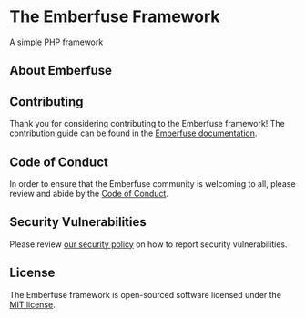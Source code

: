 # The Emberfuse Framework

A simple PHP framework

## About Emberfuse

<!-- TODO -->

## Contributing

Thank you for considering contributing to the Emberfuse framework! The contribution guide can be found in the [Emberfuse documentation](https://emberfuse.com/docs/contributions).

## Code of Conduct

In order to ensure that the Emberfuse community is welcoming to all, please review and abide by the [Code of Conduct](https://emberfuse.com/docs/contributions#code-of-conduct).

## Security Vulnerabilities

Please review [our security policy](https://github.com/emberfuse/framework/security/policy) on how to report security vulnerabilities.

## License

The Emberfuse framework is open-sourced software licensed under the [MIT license](LICENSE.md).
